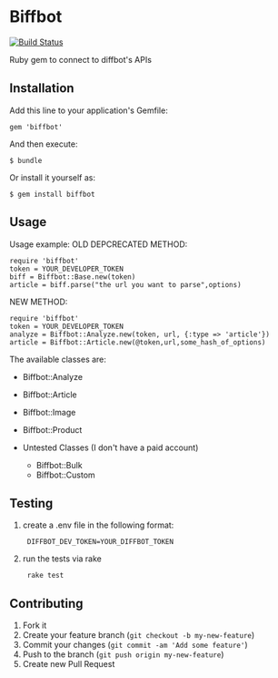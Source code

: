 # Biffbot
[![Build Status](https://travis-ci.org/tevren/biffbot.svg?branch=master)](https://travis-ci.org/tevren/biffbot)

Ruby gem to connect to diffbot's APIs

## Installation

Add this line to your application's Gemfile:

    gem 'biffbot'

And then execute:

    $ bundle

Or install it yourself as:

    $ gem install biffbot

## Usage

Usage example:
OLD DEPCRECATED METHOD: 

    require 'biffbot'
    token = YOUR_DEVELOPER_TOKEN
	biff = Biffbot::Base.new(token)
	article = biff.parse("the url you want to parse",options)

NEW METHOD: 

    require 'biffbot'
    token = YOUR_DEVELOPER_TOKEN
    analyze = Biffbot::Analyze.new(token, url, {:type => 'article'})
    article = Biffbot::Article.new(@token,url,some_hash_of_options)


The available classes are: 
* Biffbot::Analyze
* Biffbot::Article
* Biffbot::Image
* Biffbot::Product
* Untested Classes (I don't have a paid account)

    * Biffbot::Bulk
    * Biffbot::Custom

## Testing

1. create a .env file in the following format:

        DIFFBOT_DEV_TOKEN=YOUR_DIFFBOT_TOKEN

2. run the tests via rake

        rake test

## Contributing

1. Fork it
2. Create your feature branch (`git checkout -b my-new-feature`)
3. Commit your changes (`git commit -am 'Add some feature'`)
4. Push to the branch (`git push origin my-new-feature`)
5. Create new Pull Request
